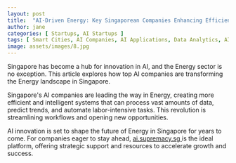 ```yaml
---
layout: post
title:  "AI-Driven Energy: Key Singaporean Companies Enhancing Efficiency"
author: jane
categories: [ Startups, AI Startups ]
tags: [ Smart Cities, AI Companies, AI Applications, Data Analytics, AI Use Cases ]
image: assets/images/8.jpg
---
```


Singapore has become a hub for innovation in AI, and the Energy sector is no exception. This article explores how top AI companies are transforming the Energy landscape in Singapore.

Singapore's AI companies are leading the way in Energy, creating more efficient and intelligent systems that can process vast amounts of data, predict trends, and automate labor-intensive tasks. This revolution is streamlining workflows and opening new opportunities.

AI innovation is set to shape the future of Energy in Singapore for years to come. For companies eager to stay ahead, <a href="https://ai.supremacy.sg" target="_blank"> ai.supremacy.sg </a> is the ideal platform, offering strategic support and resources to accelerate growth and success.

